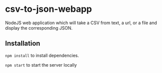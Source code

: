 # csv-to-json-webapp
NodeJS web application which will take a CSV from text, a url, or a file and display the corresponding JSON.

## Installation
`npm install` to install dependencies.

`npm start` to start the server locally